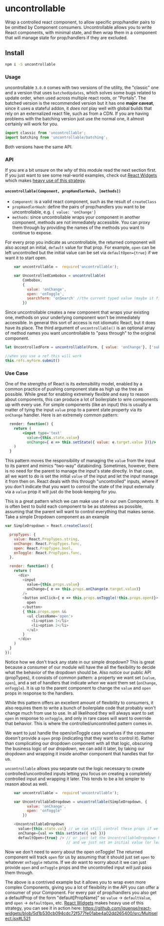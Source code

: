# uncontrollable

Wrap a controlled react component, to allow specific prop/handler pairs to be omitted by Component consumers. Uncontrollable allows you to write React components, with minimal state, and then wrap them in a component that will manage state for prop/handlers if they are excluded.

## Install

```sh
npm i -S uncontrollable
```

### Usage

uncontrollable `3.0.0` comes with two versions of the utility, the "classic" one and a version that uses `batchedUpdates`, which solves some bugs related to update order, when used across multiple react roots, or "Portals". The batched version is the recommended version but it has one __major caveat__, since it uses a stateful addon, it _does not_ play well with global builds that rely on an externalized react file, such as from a CDN. If you are having problems with the batching version just use the normal one, it almost certainly will work for you.

```js
import classic from 'uncontrollable';
import batching from 'uncontrollable/batching';
```

Both versions have the same API.

### API

If you are a bit unsure on the _why_ of this module read the next section first. If you just want to see some real-world examples, check out [React Widgets](https://github.com/jquense/react-widgets) which makes [heavy use of this strategy](https://github.com/jquense/react-widgets/blob/5d1b530cb094cdc72f577fe01abe4a02dd265400/src/Multiselect.jsx#L521).


#### `uncontrollable(Component, propHandlerHash, [methods])`

- `Component`: is a valid react component, such as the result of `createClass`
- `propHandlerHash`: define the pairs of prop/handlers you want to be uncontrollable, e.g. `{ value: 'onChange'}`
- `methods`: since uncontrollable wraps your component in another component, methods are not immediately accessible. You can proxy them through by providing the names of the methods you want to continue to expose.

For every prop you indicate as uncontrollable, the returned component will also accept an initial, `default` value for that prop. For example, `open` can be left uncontrolled but the initial value can be set via `defaultOpen={true}` if we want it to start open.

```js
    var uncontrollable =  require('uncontrollable');

    var UncontrolledCombobox = uncontrollable(
        Combobox,
        {
          value: 'onChange',
          open: 'onToggle',
          searchTerm: 'onSearch' //the current typed value (maybe it filters the dropdown list)
        })
```

Since uncontrollable creates a new component that wraps your existing one, methods on your underlying component
won't be immediately accessible. In general this sort of access is not idiomatic React, but it does have its place.
The third argument of `uncontrollable()` is an optional array of method names you want uncontrollable to "pass through"
to the original component.

```js
let UncontrolledForm = uncontrollable(Form, { value: 'onChange'}, ['submit'])

//when you use a ref this will work
this.refs.myForm.submit()
```

### Use Case

One of the strengths of React is its extensibility model, enabled by a common practice of pushing component state as high up the tree as possible. While great for enabling extremely flexible and easy to reason about components, this can produce a lot of boilerplate to wire components up with every use. For simple components (like an input) this is usually a matter of tying the input `value` prop to a parent state property via its `onChange` handler. Here is an extremely common pattern:

```jsx
  render: function() {
    return (
        <input type='text'
          value={this.state.value}
          onChange={ e => this.setState({ value: e.target.value })}/>
    )
  }
```
This pattern moves the responsibility of managing the `value` from the input to its parent and mimics "two-way" databinding. Sometimes, however, there is no need for the parent to manage the input's state directly. In that case, all we want to do is set the initial `value` of the input and let the input manage it from then on. React deals with this through "uncontrolled" inputs, where if you don't indicate that you want to control the state of the input externally via a `value` prop it will just do the book-keeping for you.

This is a great pattern which we can make use of in our own Components. It is often best to build each component to be as stateless as possible, assuming that the parent will want to control everything that makes sense. Take a simple Dropdown component as an example

```js
var SimpleDropdown = React.createClass({

  propTypes: {
    value: React.PropTypes.string,
    onChange: React.PropTypes.func,
    open: React.PropTypes.bool,
    onToggle: React.PropTypes.func,
  },

  render: function() {
    return (
      <div>
        <input
          value={this.props.value}
          onChange={ e => this.props.onChange(e.target.value)}
        />
        <button onClick={ e => this.props.onToggle(!this.props.open)}>
          open
        </button>
        { this.props.open &&
          <ul className='open'>
            <li>option 1</li>
            <li>option 2</li>
          </ul>
        }
      </div>
    )
  }
});
```

Notice how we don't track any state in our simple dropdown? This is great because a consumer of our module will have the all the flexibility to decide what the behavior of the dropdown should be. Also notice our public API (propTypes), it consists of common pattern: a property we want set (`value`, `open`), and a set of handlers that indicate _when_ we want them set (`onChange`, `onToggle`). It is up to the parent component to change the `value` and `open` props in response to the handlers.

While this pattern offers an excellent amount of flexibility to consumers, it also requires them to write a bunch of boilerplate code that probably won't change much from use to use. In all likelihood they will always want to set `open` in response to `onToggle`, and only in rare cases will want to override that behavior. This is where the controlled/uncontrolled pattern comes in.

We want to just handle the open/onToggle case ourselves if the consumer doesn't provide a `open` prop (indicating that they want to control it). Rather than complicating our dropdown component with all that logic, obscuring the business logic of our dropdown, we can add it later, by taking our dropdown and wrapping it inside another component that handles that for us.

`uncontrollable` allows you separate out the logic necessary to create controlled/uncontrolled inputs letting you focus on creating a completely controlled input and wrapping it later. This tends to be a lot simpler to reason about as well.

```js
    var uncontrollable =  require('uncontrollable');

    var UncontrollableDropdown = uncontrollable(SimpleDropdown, {
          value: 'onChange',
          open: 'onToggle'
        })

    <UncontrollableDropdown
      value={this.state.val} // we can still control these props if we want
      onChange={val => this.setState({ val })}
      defaultOpen={true} /> // or just let the UncontrollableDropdown handle it
                            // and we just set an initial value (or leave it out completely)!
```

Now we don't need to worry about the open onToggle! The returned component will track `open` for us by assuming that it should just set `open` to whatever `onToggle` returns. If we _do_ want to worry about it we can just provide `open` and `onToggle` props and the uncontrolled input will just pass them through.

The above is a contrived example but it allows you to wrap even more complex Components, giving you a lot of flexibility in the API you can offer a consumer of your Component. For every pair of prop/handlers you also get a defaultProp of the form "default[PropName]" so `value` -> `defaultValue`, and `open` -> `defaultOpen`, etc. [React Widgets](https://github.com/jquense/react-widgets) makes heavy use of this strategy, you can see it in action here: https://github.com/jquense/react-widgets/blob/5d1b530cb094cdc72f577fe01abe4a02dd265400/src/Multiselect.jsx#L521
